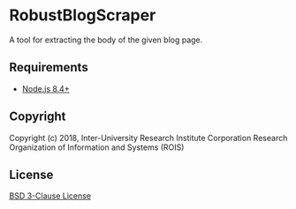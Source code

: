 # RobustBlogScraper

A tool for extracting the body of the given blog page.

## Requirements

- [Node.js 8.4+](https://nodejs.org/)

## Copyright

Copyright (c) 2018, Inter-University Research Institute Corporation Research Organization of Information and Systems (ROIS)

## License

[BSD 3-Clause License](LICENSE)

